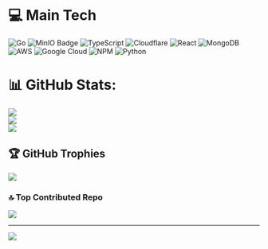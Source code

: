 # 💻 Main Tech
![Go](https://img.shields.io/badge/go-%2300ADD8.svg?style=for-the-badge&logo=go&logoColor=white) ![MinIO Badge](https://img.shields.io/badge/MinIO-C72E49?logo=minio&logoColor=fff&style=for-the-badge) ![TypeScript](https://img.shields.io/badge/typescript-%23323330.svg?style=for-the-badge&logo=typescript&logoColor=%23F7DF1E)  ![Cloudflare](https://img.shields.io/badge/Cloudflare-F38020?style=for-the-badge&logo=Cloudflare&logoColor=white) ![React](https://img.shields.io/badge/react-%2320232a.svg?style=for-the-badge&logo=react&logoColor=%2361DAFB) ![MongoDB](https://img.shields.io/badge/MongoDB-%234ea94b.svg?style=for-the-badge&logo=mongodb&logoColor=white) ![AWS](https://img.shields.io/badge/AWS-%23FF9900.svg?style=for-the-badge&logo=amazon-aws&logoColor=white) ![Google Cloud](https://img.shields.io/badge/GoogleCloud-%234285F4.svg?style=for-the-badge&logo=google-cloud&logoColor=white) ![NPM](https://img.shields.io/badge/NPM-%23CB3837.svg?style=for-the-badge&logo=npm&logoColor=white) ![Python](https://img.shields.io/badge/python-%233776AB.svg?style=for-the-badge&logo=python&logoColor=white)


# 📊 GitHub Stats:
![](https://github-readme-stats.vercel.app/api?username=0de011c186bf2077104c6ba477ececf0&theme=dark&hide_border=false&include_all_commits=false&count_private=false)<br/>
![](https://github-readme-streak-stats.herokuapp.com/?user=0de011c186bf2077104c6ba477ececf0&theme=dark&hide_border=false)<br/>
![](https://github-readme-stats.vercel.app/api/top-langs/?username=0de011c186bf2077104c6ba477ececf0&theme=dark&hide_border=false&include_all_commits=false&count_private=false&layout=compact)

## 🏆 GitHub Trophies
![](https://github-profile-trophy.vercel.app/?username=0de011c186bf2077104c6ba477ececf0&theme=radical&no-frame=false&no-bg=true&margin-w=4)

### 🔝 Top Contributed Repo
![](https://github-contributor-stats.vercel.app/api?username=0de011c186bf2077104c6ba477ececf0&limit=5&theme=dark&combine_all_yearly_contributions=true)

---
[![](https://visitcount.itsvg.in/api?id=0de011c186bf2077104c6ba477ececf0&icon=0&color=0)](https://visitcount.itsvg.in)
